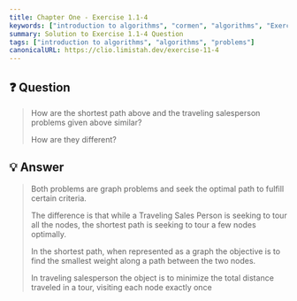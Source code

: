 ```yaml
---
title: Chapter One - Exercise 1.1-4
keywords: ["introduction to algorithms", "cormen", "algorithms", "Exercise 1.1-4"]
summary: Solution to Exercise 1.1-4 Question
tags: ["introduction to algorithms", "algorithms", "problems"]
canonicalURL: https://clio.limistah.dev/exercise-11-4
---
```


## ❓ Question 

> How are the shortest path above and the traveling salesperson problems given above similar?
> 
> How are they different?

## 💡 Answer

> Both problems are graph problems and seek the optimal path to fulfill certain criteria.
> 
> The difference is that while a Traveling Sales Person is seeking to tour all the nodes, the shortest path is seeking to tour a few nodes optimally.
> 
> In the shortest path, when represented as a graph the objective is to find the smallest weight along a path between the two nodes. 
> 
> In traveling salesperson the object is to minimize the total distance traveled in a tour, visiting each node exactly once